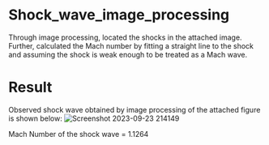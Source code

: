 # Shock_wave_image_processing
Through image processing, located the shocks in the attached image. Further, calculated the Mach number by fitting a straight line  to the shock and assuming the shock is weak enough to be treated as a Mach wave.
# Result
Observed shock wave obtained by image processing of the attached figure is shown below: 
![Screenshot 2023-09-23 214149](https://github.com/rakeshrkt/Shock_wave_image_processing/assets/86558469/c70de901-b216-47e2-bfb1-c62a7150bbe2)

Mach Number of the shock wave = 1.1264
